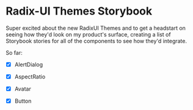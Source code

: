# Radix-UI Themes Storybook

Super excited about the new RadixUI Themes and to get a headstart on seeing how they'd look on my product's surface, creating a list of Storybook stories for all of the components to see how they'd integrate.


So far:

- [x] AlertDialog
- [x] AspectRatio
- [x] Avatar 
- [x] Button 





